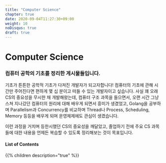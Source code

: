 ```yaml
---
title: "Computer Science"
chapter: true
date: 2020-09-04T11:27:30+09:00
weight: 10
noDisqus: true
draft: true
---
```

# Computer Science

### 컴퓨터 공학의 기초를 정리한 게시물들입니다.

기초가 튼튼한 공학적 기초가 다져진 개발자가 되고자합니다! 컴퓨터의 기초에 관해 시간만 주어진다면 편하게 몇 십 분이고 떠들 수 있는 개발자이고
싶습니다. 사실 꽤 오래 CS의 중요성을 무시한 채 개발해왔는데, 컴퓨터 구조
과목을 들으면서, 오랜 시간 그냥 스쳐 지나갔던 컴퓨터의 원리에 대해 배우게 되면서 흥미가 생겼었고, Golang을 공부하며 Parallelism과 Concurrency를 비교하며 Thread나 Process, Scheduling, Memory 등등을 배우게 되며 운영체제에도 관심이 생겼습니다.

이런 과정을 거치며 등한시했던 CS의 중요성을 깨달았고, 졸업하기 전에 주요 CS 과목들에 대한 내용을 언제든 복습할 수 있도록 정리해보는 것이 목표입니다.

#### List of Contents

{{% children description="true" %}}
